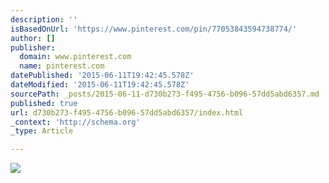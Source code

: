 ```yaml
---
description: ''
isBasedOnUrl: 'https://www.pinterest.com/pin/77053843594738774/'
author: []
publisher:
  domain: www.pinterest.com
  name: pinterest.com
datePublished: '2015-06-11T19:42:45.578Z'
dateModified: '2015-06-11T19:42:45.578Z'
sourcePath: _posts/2015-06-11-d730b273-f495-4756-b096-57dd5abd6357.md
published: true
url: d730b273-f495-4756-b096-57dd5abd6357/index.html
_context: 'http://schema.org'
_type: Article

---
```

![](https://s-media-cache-ak0.pinimg.com/736x/35/03/a4/3503a4392cab67485a6475e4266c3fe7.jpg)